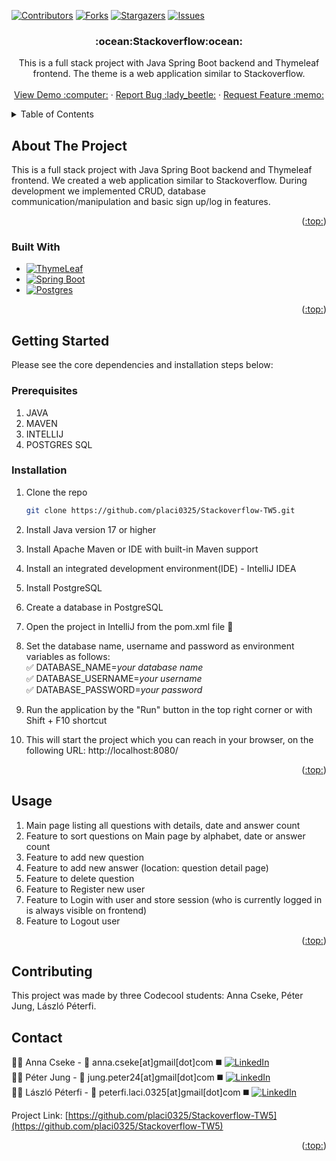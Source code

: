 
<a name="readme-top"></a>

<!-- PROJECT SHIELDS -->

[![Contributors][contributors-shield]][contributors-url]
[![Forks][forks-shield]][forks-url]
[![Stargazers][stars-shield]][stars-url]
[![Issues][issues-shield]][issues-url]

<h3 align="center">:ocean:Stackoverflow:ocean:</h3>

  <p align="center">
    This is a full stack project with Java Spring Boot backend and Thymeleaf frontend. The theme is a web application similar to Stackoverflow.
    <br />
    <br />
    <a href="https://github.com/placi0325/Stackoverflow-TW5">View Demo :computer:</a>
    ·
    <a href="https://github.com/placi0325/Stackoverflow-TW5/issues">Report Bug :lady_beetle:</a>
    ·
    <a href="https://github.com/placi0325/Stackoverflow-TW5/issues">Request Feature :memo:</a>
  </p>
</div>



<!-- TABLE OF CONTENTS -->
<details>
  <summary>Table of Contents</summary>
  <ol>
    <li>
      <a href="#about-the-project">About The Project</a>
      <ul>
        <li><a href="#built-with">Built With</a></li>
      </ul>
    </li>
    <li>
      <a href="#getting-started">Getting Started</a>
      <ul>
        <li><a href="#prerequisites">Prerequisites</a></li>
        <li><a href="#installation">Installation</a></li>
      </ul>
    </li>
    <li><a href="#usage">Usage</a></li>
    <li><a href="#contributing">Contributing</a>
    <li><a href="#contact">Contact</a></li>
  </ol>
</details>



<!-- ABOUT THE PROJECT -->
## About The Project

This is a full stack project with Java Spring Boot backend and Thymeleaf frontend. We created a web application similar to Stackoverflow.
During development we implemented CRUD, database communication/manipulation and basic sign up/log in features.

<p align="right">(<a href="#readme-top">:top:</a>)</p>



### Built With

* [![ThymeLeaf][ThymeLeaf.img]][ThymeLeaf-url]
* [![Spring Boot][SpringBoot.img]][SpringBoot-url]
* [![Postgres][Postgres.img]][Postgres-url]

<p align="right">(<a href="#readme-top">:top:</a>)</p>



<!-- GETTING STARTED -->
## Getting Started

Please see the core dependencies and installation steps below:

### Prerequisites
1. JAVA
2. MAVEN
3. INTELLIJ
4. POSTGRES SQL


### Installation
1. Clone the repo
   ```sh
   git clone https://github.com/placi0325/Stackoverflow-TW5.git
   ```
2. Install Java version 17 or higher

3. Install Apache Maven or IDE with built-in Maven support
4. Install an integrated development environment(IDE) - IntelliJ IDEA
5. Install PostgreSQL
6. Create a database in PostgreSQL
7. Open the project in IntelliJ from the pom.xml file :open_file_folder:
8. Set the database name, username and password as environment variables as follows: <br>
      :white_check_mark: DATABASE_NAME=_your database name_<br>
      :white_check_mark: DATABASE_USERNAME=_your username_<br>
      :white_check_mark: DATABASE_PASSWORD=_your password_<br>
9. Run the application by the "Run" button in the top right corner or with Shift + F10 shortcut
10. This will start the project which you can reach in your browser, on the following URL: http://localhost:8080/


<p align="right">(<a href="#readme-top">:top:</a>)</p>



<!-- USAGE EXAMPLES -->
## Usage
 1. Main page listing all questions with details, date and answer count
 2. Feature to sort questions on Main page by alphabet, date or answer count
 3. Feature to add new question
 4. Feature to add new answer (location: question detail page)
 5. Feature to delete question
 6. Feature to Register new user
 7. Feature to Login with user and store session (who is currently logged in is always visible on frontend)
 8. Feature to Logout user

<p align="right">(<a href="#readme-top">:top:</a>)</p>


<!-- CONTRIBUTING -->
## Contributing
This project was made by three Codecool students: Anna Cseke, Péter Jung, László Péterfi.

<!-- CONTACT -->
## Contact

:woman_technologist: Anna Cseke - :email: anna.cseke[at]gmail[dot]com :black_medium_square: [![LinkedIn][linkedin-shield]][linkedin-Anna]<br>
:man_technologist: Péter Jung - :email: jung.peter24[at]gmail[dot]com :black_medium_square: [![LinkedIn][linkedin-shield]][linkedin-Peter]<br>
:man_technologist: László Péterfi - :email: peterfi.laci.0325[at]gmail[dot]com :black_medium_square: [![LinkedIn][linkedin-shield]][linkedin-Laszlo]<br>

Project Link: [https://github.com/placi0325/Stackoverflow-TW5](https://github.com/placi0325/Stackoverflow-TW5)

<p align="right">(<a href="#readme-top">:top:</a>)</p>



<!-- MARKDOWN LINKS & IMAGES -->
<!-- https://www.markdownguide.org/basic-syntax/#reference-style-links -->
[contributors-shield]: https://img.shields.io/github/contributors/placi0325/Stackoverflow-TW5.svg?style=for-the-badge
[contributors-url]: https://github.com/placi0325/Stackoverflow-TW5/graphs/contributors
[forks-shield]: https://img.shields.io/github/forks/placi0325/Stackoverflow-TW5.svg?style=for-the-badge
[forks-url]: https://github.com/github_username/repo_name/network/members
[stars-shield]: https://img.shields.io/github/stars/placi0325/Stackoverflow-TW5.svg?style=for-the-badge
[stars-url]: https://github.com/github_username/repo_name/stargazers
[issues-shield]: https://img.shields.io/github/issues/placi0325/Stackoverflow-TW5.svg?style=for-the-badge
[issues-url]: https://github.com/github_username/repo_name/issues
[license-shield]: https://img.shields.io/github/license/placi0325/Stackoverflow-TW5.svg?style=for-the-badge
[license-url]: https://github.com/github_username/repo_name/blob/master/LICENSE.txt
[linkedin-shield]: https://img.shields.io/badge/-LinkedIn-black.svg?style=for-the-badge&logo=linkedin&colorB=555
[linkedin-Peter]: https://www.linkedin.com/in/peter-jung-66833213b/
[linkedin-Anna]: https://www.linkedin.com/in/anna-cseke-847b1963/
[linkedin-Laszlo]: https://www.linkedin.com/in/l%C3%A1szl%C3%B3-p%C3%A9terfi/
[product-screenshot]: images/screenshot.png
[React.js]: https://img.shields.io/badge/React-20232A?style=for-the-badge&logo=react&logoColor=61DAFB
[React-url]: https://reactjs.org/
[JavaScript.img]:     https://img.shields.io/badge/JavaScript-323330?style=for-the-badge&logo=javascript&logoColor=F7DF1E
[JavaScript-url]: https://www.javascript.com/
[SpringBoot.img]: https://img.shields.io/badge/Spring_Boot-F2F4F9?style=for-the-badge&logo=spring-boot
[SpringBoot-url]: https://spring.io/projects/spring-boot
[Postgres.img]: https://img.shields.io/badge/PostgreSQL-316192?style=for-the-badge&logo=postgresql&logoColor=white
[Postgres-url]: https://www.postgresql.org/
[ThymeLeaf.img]: https://img.shields.io/badge/Thymeleaf-%23005C0F.svg?style=for-the-badge&logo=Thymeleaf&logoColor=white
[ThymeLeaf-url]: https://www.thymeleaf.org/
